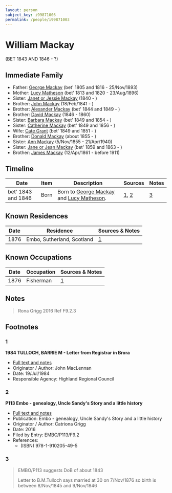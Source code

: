 ```yaml
---
layout: person
subject_key: i99871003
permalink: /people/i99871003
---
```


# William Mackay
(BET 1843 AND 1846 - ?)

## Immediate Family

* Father: [George Mackay](./@33764614@-george-mackay-b1805~1816-d1893-11-25.md) (bet' 1805 and 1816 - 25/Nov/1893)
* Mother: [Lucy Matheson](./@67811996@-lucy-matheson-b1813~1820-d1896-8-23.md) (bet' 1813 and 1820 - 23/Aug/1896)
* Sister: [Janet or Jessie Mackay](./@42213240@-janet-or-jessie-mackay-b1840-d.md) (1840 - )
* Brother: [John Mackay](./@58430005@-john-mackay-b1841-2-18-d.md) (18/Feb/1841 - )
* Brother: [Alexander Mackay](./@2381836@-alexander-mackay-b1844~1849-d.md) (bet' 1844 and 1849 - )
* Brother: [David Mackay](./@46263680@-david-mackay-b1846-d1860.md) (1846 - 1860)
* Sister: [Barbara Mackay](./@52409786@-barbara-mackay-b1849~1854-d.md) (bet' 1849 and 1854 - )
* Sister: [Catherine Mackay](./@26872816@-catherine-mackay-b1849~1856-d.md) (bet' 1849 and 1856 - )
* Wife: [Cate Grant](./@89641618@-cate-grant-b1849~1851-d.md) (bet' 1849 and 1851 - )
* Brother: [Donald Mackay](./@32633938@-donald-mackay-b1855-d.md) (about 1855 - )
* Sister: [Ann Mackay](./@74868546@-ann-mackay-b1855-11-5-d1940-4-21.md) (5/Nov/1855 - 21/Apr/1940)
* Sister: [Jane or Jean Mackay](./@4172390@-jane-or-jean-mackay-b1859~1863-d.md) (bet' 1859 and 1863 - )
* Brother: [James Mackay](./@60572122@-james-mackay-b1861-4-12-d1911.md) (12/Apr/1861 - before 1911)

## Timeline

Date | Item | Description | Sources | Notes
---|---|---|---|---
bet' 1843 and 1846 | Born | Born to [George Mackay](./@33764614@-george-mackay-b1805~1816-d1893-11-25.md) and [Lucy Matheson](./@67811996@-lucy-matheson-b1813~1820-d1896-8-23.md). | [1](#1), [2](#2) | [3](#3)

## Known Residences

Date | Residence | Sources & Notes
---|---|---
1876 | Embo, Sutherland, Scotland | [1](#1)

## Known Occupations

Date | Occupation | Sources & Notes
---|---|---
1876 | Fisherman | [1](#1)

## Notes

> Rona Grigg 2016 Ref F9.2.3
>


## Footnotes

### 1

**1984 TULLOCH, BARRIE M - Letter from Registrar in Brora**

* [Full text and notes](../sources/@94133243@-1984-tulloch,-barrie-m-letter-from-registrar-in-brora.md)
* Originator / Author: John MacLennan
* Date: 19/Jul/1984
* Responsible Agency: Highland Regional Council

### 2

**P113 Embo - genealogy, Uncle Sandy's Story and a little history**

* [Full text and notes](../sources/@17489530@-p113-embo-genealogy,-uncle-sandy's-story-and-a-little-history.md)
* Publication: Embo - genealogy, Uncle Sandy's Story and a little history
* Originator / Author: Catriona Grigg
* Date: 2016
* Filed by Entry: EMBO/P113/F9.2
* References: 
  * (ISBN) 978-1-910205-49-5

### 3

> EMBO/P113 suggests DoB of about 1843
>
> Letter to B.M.Tulloch says married at 30 on 7/Nov/1876 so birth is between 8/Nov/1845 and 9/Nov/1846
>


